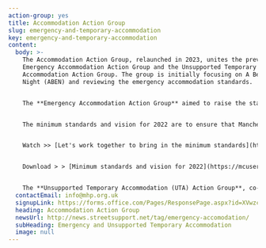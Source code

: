 ```yaml
---
action-group: yes
title: Accommodation Action Group
slug: emergency-and-temporary-accommodation
key: emergency-and-temporary-accommodation
content:
  body: >-
    T﻿he Accommodation Action Group, relaunched in 2023, unites the previous
    Emergency Accommodation Action Group and the Unsupported Temporary
    Accommodation Action Group. The group is initially focusing on A Bed Every
    Night (ABEN) and reviewing the emergency accommodation standards.


    The **Emergency Accommodation Action Group** aimed to raise the standards of emergency accommodation in Manchester. Achievements of the group included drawing up the vision and minimum standards, and getting these adopted by the MHP and Manchester City Council - they now form the basis for the commissioning of these services.


    The minimum standards and vision for 2022 are to ensure that Manchester has the highest possible standards for emergency accommodation to help people who are rough sleeping to make the choice to move inside. These standards have been drawn up with people who have experience of staying in emergency accommodation and people who provide and commission accommodation and support services. 


    Watch >> [Let's work together to bring in the minimum standards](https://www.youtube.com/watch?v=KVapWFHxcRk)


    Download > > [Minimum standards and vision for 2022](https://mcusercontent.com/8fd6e73ffa2daafb4a46d5eb5/files/2915243c-bb77-05d2-ebf4-ef5aaef24058/manchesters_ea_standards_digital.pdf)


    T﻿he **Unsupported Temporary Accommodation (UTA) Action Group**, co-chaired by Justlife, focused on a population that is mainly ‘hidden’ from the public eye, with little or no support - people living in Unsupported Temporary Accommodation (UTA’s), such as bed-and-breakfast accommodation, private hostels and short-stay houses in multiple occupation.
  contactEmail: info@mhp.org.uk
  signupLink: https://forms.office.com/Pages/ResponsePage.aspx?id=XVwzcf1bkE61VN8N5KjjQjkoCHBJKMVKuWG3gz25EypUM1gxNTZLNUgwS0tGNUhNVkExNUJPRkY5Ni4u
  heading: Accommodation Action Group
  newsUrl: http://news.streetsupport.net/tag/emergency-accomodation/
  subHeading: Emergency and Unsupported Temporary Accommodation
  image: null
---
```

